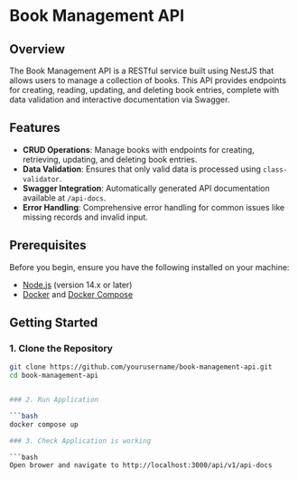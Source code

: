 # Book Management API

## Overview

The Book Management API is a RESTful service built using NestJS that allows users to manage a collection of books. This API provides endpoints for creating, reading, updating, and deleting book entries, complete with data validation and interactive documentation via Swagger.

## Features

- **CRUD Operations**: Manage books with endpoints for creating, retrieving, updating, and deleting book entries.
- **Data Validation**: Ensures that only valid data is processed using `class-validator`.
- **Swagger Integration**: Automatically generated API documentation available at `/api-docs`.
- **Error Handling**: Comprehensive error handling for common issues like missing records and invalid input.

## Prerequisites

Before you begin, ensure you have the following installed on your machine:

- [Node.js](https://nodejs.org/) (version 14.x or later)
- [Docker](https://www.docker.com/) and [Docker Compose](https://docs.docker.com/compose/)

## Getting Started

### 1. Clone the Repository

```bash
git clone https://github.com/yourusername/book-management-api.git
cd book-management-api


### 2. Run Application

```bash
docker compose up

### 3. Check Application is working

```bash
Open brower and navigate to http://localhost:3000/api/v1/api-docs